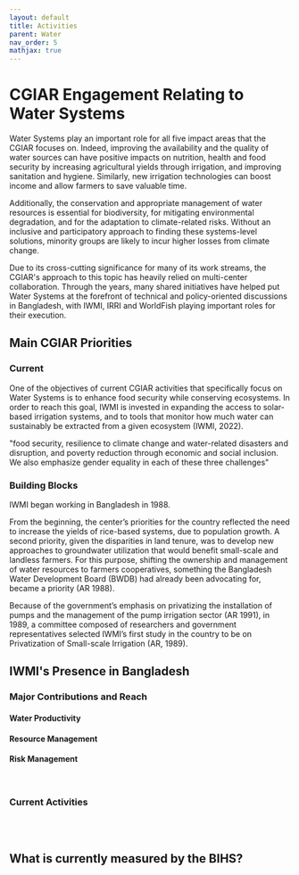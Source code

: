 ```yaml
---
layout: default
title: Activities
parent: Water
nav_order: 5
mathjax: true
---
```


# CGIAR Engagement Relating to Water Systems
Water Systems play an important role for all five impact areas that the CGIAR focuses on. Indeed, improving the availability and the quality of water sources can have positive impacts on nutrition, health and food security by increasing agricultural yields through irrigation, and improving sanitation and hygiene. Similarly, new irrigation technologies can boost income and allow farmers to save valuable time. 

Additionally, the conservation and appropriate management of water resources is essential for biodiversity, for mitigating environmental degradation, and for the adaptation to climate-related risks. Without an inclusive and participatory approach to finding these systems-level solutions, minority groups are likely to incur higher losses from climate change.

Due to its cross-cutting significance for many of its work streams, the CGIAR's approach to this topic has heavily relied on multi-center collaboration. Through the years, many shared initiatives have helped put Water Systems at the forefront of technical and policy-oriented discussions in Bangladesh, with IWMI, IRRI and WorldFish playing important roles for their execution.

## Main CGIAR Priorities
### Current
One of the objectives of current CGIAR activities that specifically focus on Water Systems is to enhance food security while conserving ecosystems. In order to reach this goal, IWMI is invested in expanding the access to solar-based irrigation systems, and to tools that monitor how much water can sustainably be extracted from a given ecosystem (IWMI, 2022).

"food security, resilience to climate change and water-related
disasters and disruption, and poverty reduction through economic and social inclusion. We also emphasize
gender equality in each of these three challenges"

### Building Blocks
IWMI began working in Bangladesh in 1988. 

From the beginning, the center’s priorities for the country reflected the need to increase the yields of rice-based systems, due to population growth. A second priority, given the disparities in land tenure, was to develop new approaches to groundwater utilization that would benefit small-scale and landless farmers. For this purpose, shifting the ownership and management of water resources to farmers cooperatives, something the Bangladesh Water Development Board (BWDB) had already been advocating for, became a priority (AR 1988).

Because of the government’s emphasis on privatizing the installation of pumps and the management of the pump irrigation sector (AR 1991), in 1989, a committee composed of researchers and government representatives selected IWMI’s first study in the country to be on Privatization of Small-scale Irrigation (AR, 1989). 

## IWMI's Presence in Bangladesh


### Major Contributions and Reach


#### <b>Water Productivity</b>


#### <b>Resource Management</b>


#### <b>Risk Management</b>


<br>



### Current Activities


<br>
<br>



## What is currently measured by the BIHS?

